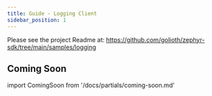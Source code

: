 ```yaml
---
title: Guide - Logging Client
sidebar_position: 1
---
```



Please see the project Readme at:
https://github.com/golioth/zephyr-sdk/tree/main/samples/logging
## Coming Soon

import ComingSoon from '/docs/partials/coming-soon.md'

<ComingSoon/>